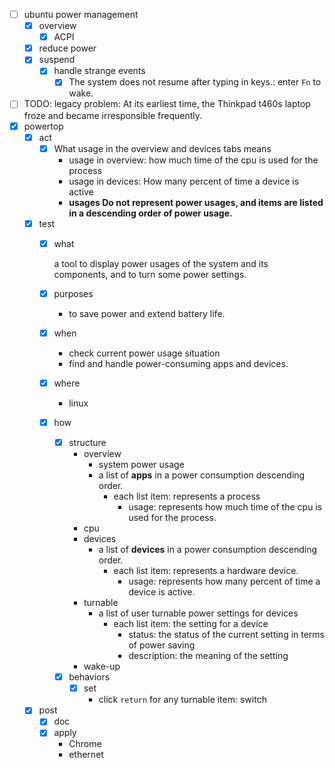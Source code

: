 - [ ] ubuntu power management
    - [x] overview
        - [x] ACPI
    - [x] reduce power
    - [x] suspend
        - [x] handle strange events
            - [x] The system does not resume after typing in keys.: enter `Fn` to wake.
- [ ] TODO: legacy problem: At its earliest time, the Thinkpad t460s laptop froze and became irresponsible frequently. 
- [x] powertop
    - [x] act
        - [x] What usage in the overview and devices tabs means
            - usage in overview: how much time of the cpu is used for the process
            - usage in devices: How many percent of time a device is active
            - **usages Do not represent power usages, and items are listed in a descending order of power usage.** 
    - [x] test
        - [x] what

            a tool to display power usages of the system and its components, and to turn some power settings.
        - [x] purposes
            - to save power and extend battery life.
        - [x] when
            - check current power usage situation
            - find and handle power-consuming apps and devices.
        - [x] where
            - linux
        - [x] how
            - [x] structure
                - overview
                    - system power usage
                    - a list of **apps** in a power consumption descending order. 
                        - each list item: represents a process
                            - usage: represents how much time of the cpu is used for the process.
                - cpu
                - devices 
                    - a list of **devices** in a power consumption descending order.
                        - each list item: represents a hardware device.
                            - usage: represents how many percent of time a device is active.
                - turnable
                    - a list of user turnable power settings for devices
                        - each list item: the setting for a device
                            - status: the status of the current setting in terms of power saving
                            - description: the meaning of the setting
                - wake-up
            -  [x] behaviors
                -  [x] set
                    - click `return` for any turnable item: switch 
    - [x] post
        - [x] doc
        - [x] apply
            - Chrome
            - ethernet